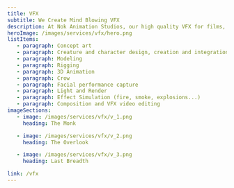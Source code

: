 ```yaml
---
title: VFX
subtitle: We Create Mind Blowing VFX
description: At Nok Animation Studios, our high quality VFX for films, commercials, games, and TV series are made available at highly affordable rates with no compromise in quality. We employ innovative practices as well as emerging technologies to bring quality visual effects to many. Our VFX services includes the following;
heroImage: /images/services/vfx/hero.png
listItems:
   - paragraph: Concept art
   - paragraph: Creature and character design, creation and integration
   - paragraph: Modeling
   - paragraph: Rigging
   - paragraph: 3D Animation
   - paragraph: Crow
   - paragraph: Facial performance capture
   - paragraph: Light and Render
   - paragraph: Effect Simulation (fire, smoke, explosions...)
   - paragraph: Composition and VFX video editing
imageSections:
   - image: /images/services/vfx/v_1.png
     heading: The Monk

   - image: /images/services/vfx/v_2.png
     heading: The Overlook

   - image: /images/services/vfx/v_3.png
     heading: Last Breadth

link: /vfx
---
```

